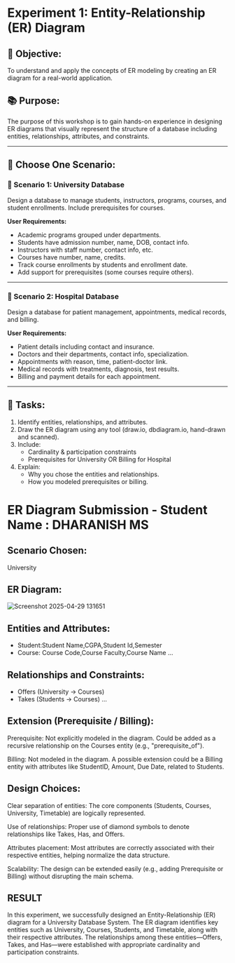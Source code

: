# Experiment 1: Entity-Relationship (ER) Diagram

## 🎯 Objective:
To understand and apply the concepts of ER modeling by creating an ER diagram for a real-world application.

## 📚 Purpose:
The purpose of this workshop is to gain hands-on experience in designing ER diagrams that visually represent the structure of a database including entities, relationships, attributes, and constraints.

---

## 🧪 Choose One Scenario:

### 🔹 Scenario 1: University Database
Design a database to manage students, instructors, programs, courses, and student enrollments. Include prerequisites for courses.

**User Requirements:**
- Academic programs grouped under departments.
- Students have admission number, name, DOB, contact info.
- Instructors with staff number, contact info, etc.
- Courses have number, name, credits.
- Track course enrollments by students and enrollment date.
- Add support for prerequisites (some courses require others).

---

### 🔹 Scenario 2: Hospital Database
Design a database for patient management, appointments, medical records, and billing.

**User Requirements:**
- Patient details including contact and insurance.
- Doctors and their departments, contact info, specialization.
- Appointments with reason, time, patient-doctor link.
- Medical records with treatments, diagnosis, test results.
- Billing and payment details for each appointment.

---

## 📝 Tasks:
1. Identify entities, relationships, and attributes.
2. Draw the ER diagram using any tool (draw.io, dbdiagram.io, hand-drawn and scanned).
3. Include:
   - Cardinality & participation constraints
   - Prerequisites for University OR Billing for Hospital
4. Explain:
   - Why you chose the entities and relationships.
   - How you modeled prerequisites or billing.

# ER Diagram Submission - Student Name : DHARANISH MS

## Scenario Chosen:
University 

## ER Diagram:
![Screenshot 2025-04-29 131651](https://github.com/user-attachments/assets/22480a07-b90a-462f-9224-94db951e097c)



## Entities and Attributes:
- Student:Student Name,CGPA,Student Id,Semester
- Course: Course Code,Course Faculty,Course Name
...

## Relationships and Constraints:
- Offers (University → Courses)
- Takes (Students → Courses)
...

## Extension (Prerequisite / Billing):
Prerequisite: Not explicitly modeled in the diagram. Could be added as a recursive relationship on the Courses entity (e.g., "prerequisite_of").

Billing: Not modeled in the diagram. A possible extension could be a Billing entity with attributes like StudentID, Amount, Due Date, related to Students.

## Design Choices:
Clear separation of entities: The core components (Students, Courses, University, Timetable) are logically represented.

Use of relationships: Proper use of diamond symbols to denote relationships like Takes, Has, and Offers.

Attributes placement: Most attributes are correctly associated with their respective entities, helping normalize the data structure.

Scalability: The design can be extended easily (e.g., adding Prerequisite or Billing) without disrupting the main schema.

## RESULT
In this experiment, we successfully designed an Entity-Relationship (ER) diagram for a University Database System. The ER diagram identifies key entities such as University, Courses, Students, and Timetable, along with their respective attributes. The relationships among these entities—Offers, Takes, and Has—were established with appropriate cardinality and participation constraints.

